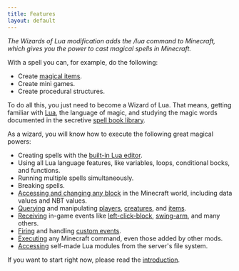 ```yaml
---
title: Features
layout: default
---
```

*The Wizards of Lua modification adds the /lua command to Minecraft, which
gives you the power to cast magical spells in Minecraft.*

With a spell you can, for example, do the following:

* Create [magical items](/versions/current/examples/rocket-thrower).
* Create mini games.
* Create procedural structures.

To do all this, you just need to become a Wizard of Lua.
That means, getting familiar with [Lua](http://www.lua.org), the language of magic,
and studying the magic words documented in the secretive [spell book library](/versions/current/spellbooklibrary).

As a wizard, you will know how to execute the following great magical powers:

* Creating spells with the [built-in Lua editor](/introduction.html#Editor).
* Using all Lua language features, like variables, loops, conditional bocks, and functions.
* Running multiple spells simultaneously.
* Breaking spells.
* [Accessing and changing any block](/versions/current/modules/Blocks) in the Minecraft world, including data values and NBT values.
* [Querying](/versions/current/modules/Entities) and manipulating [players](/versions/current/modules/Player), [creatures](/versions/current/modules/Entity), and [items](/versions/current/modules/Items).
* [Receiving](/versions/current/modules/Events/#collect) in-game events like [left-click-block](/versions/current/modules/LeftClickBlockEvent), [swing-arm](/versions/current/modules/SwingArmEvent), and many others.
* [Firing](/versions/current/modules/Events/#fire) and handling [custom events](/versions/current/modules/CustomEvent).
* [Executing](/versions/current/modules/Spell/#execute) any Minecraft command, even those added by other mods.
* [Accessing](/versions/current/tutorials/importing_lua_files/) self-made Lua modules from the server's file system.

If you want to start right now, please read the [introduction](/introduction).
